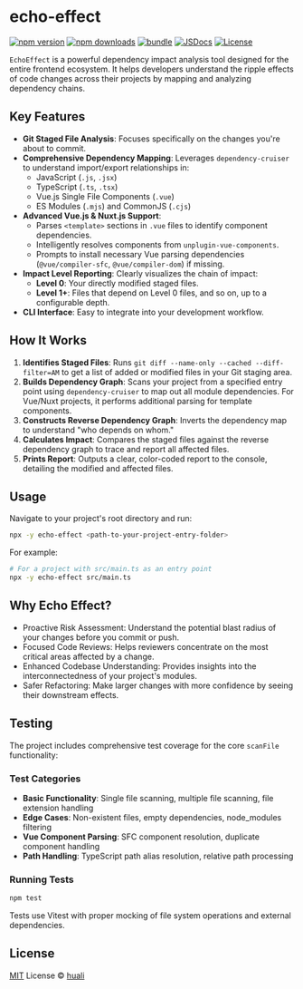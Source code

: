 # echo-effect

[![npm version][npm-version-src]][npm-version-href]
[![npm downloads][npm-downloads-src]][npm-downloads-href]
[![bundle][bundle-src]][bundle-href]
[![JSDocs][jsdocs-src]][jsdocs-href]
[![License][license-src]][license-href]

`EchoEffect` is a powerful dependency impact analysis tool designed for the entire frontend ecosystem.
It helps developers understand the ripple effects of code changes across their projects
by mapping and analyzing dependency chains.

## Key Features

*   **Git Staged File Analysis**: Focuses specifically on the changes you're about to commit.
*   **Comprehensive Dependency Mapping**: Leverages `dependency-cruiser` to understand import/export relationships in:
    *   JavaScript (`.js`, `.jsx`)
    *   TypeScript (`.ts`, `.tsx`)
    *   Vue.js Single File Components (`.vue`)
    *   ES Modules (`.mjs`) and CommonJS (`.cjs`)
*   **Advanced Vue.js & Nuxt.js Support**:
    *   Parses `<template>` sections in `.vue` files to identify component dependencies.
    *   Intelligently resolves components from `unplugin-vue-components`.
    *   Prompts to install necessary Vue parsing dependencies (`@vue/compiler-sfc`, `@vue/compiler-dom`) if missing.
*   **Impact Level Reporting**: Clearly visualizes the chain of impact:
    *   **Level 0**: Your directly modified staged files.
    *   **Level 1+**: Files that depend on Level 0 files, and so on, up to a configurable depth.
*   **CLI Interface**: Easy to integrate into your development workflow.

## How It Works

1.  **Identifies Staged Files**: Runs `git diff --name-only --cached --diff-filter=AM`
to get a list of added or modified files in your Git staging area.
2.  **Builds Dependency Graph**: Scans your project from a specified entry point using `dependency-cruiser`
to map out all module dependencies.
For Vue/Nuxt projects, it performs additional parsing for template components.
3.  **Constructs Reverse Dependency Graph**: Inverts the dependency map to understand "who depends on whom."
4.  **Calculates Impact**: Compares the staged files against the reverse dependency graph
to trace and report all affected files.
5.  **Prints Report**: Outputs a clear, color-coded report to the console, detailing the modified and affected files.

## Usage

Navigate to your project's root directory and run:

```bash
npx -y echo-effect <path-to-your-project-entry-folder>
```

For example:

```bash
# For a project with src/main.ts as an entry point
npx -y echo-effect src/main.ts
```

## Why Echo Effect?
- Proactive Risk Assessment: Understand the potential blast radius of your changes before you commit or push.
- Focused Code Reviews: Helps reviewers concentrate on the most critical areas affected by a change.
- Enhanced Codebase Understanding: Provides insights into the interconnectedness of your project's modules.
- Safer Refactoring: Make larger changes with more confidence by seeing their downstream effects.

## Testing

The project includes comprehensive test coverage for the core `scanFile` functionality:

### Test Categories
- **Basic Functionality**: Single file scanning, multiple file scanning, file extension handling
- **Edge Cases**: Non-existent files, empty dependencies, node_modules filtering
- **Vue Component Parsing**: SFC component resolution, duplicate component handling
- **Path Handling**: TypeScript path alias resolution, relative path processing

### Running Tests
```bash
npm test
```

Tests use Vitest with proper mocking of file system operations and external dependencies.

## License

[MIT](./LICENSE) License © [huali](https://github.com/zcf0508)

<!-- Badges -->

[npm-version-src]: https://img.shields.io/npm/v/echo-effect?style=flat&colorA=080f12&colorB=1fa669
[npm-version-href]: https://npmjs.com/package/echo-effect
[npm-downloads-src]: https://img.shields.io/npm/dm/echo-effect?style=flat&colorA=080f12&colorB=1fa669
[npm-downloads-href]: https://npmjs.com/package/echo-effect
[bundle-src]: https://img.shields.io/bundlephobia/minzip/echo-effect?style=flat&colorA=080f12&colorB=1fa669&label=minzip
[bundle-href]: https://bundlephobia.com/result?p=echo-effect
[license-src]: https://img.shields.io/github/license/zcf0508/echo-effect.svg?style=flat&colorA=080f12&colorB=1fa669
[license-href]: https://github.com/zcf0508/echo-effect/blob/main/LICENSE
[jsdocs-src]: https://img.shields.io/badge/jsdocs-reference-080f12?style=flat&colorA=080f12&colorB=1fa669
[jsdocs-href]: https://www.jsdocs.io/package/echo-effect
